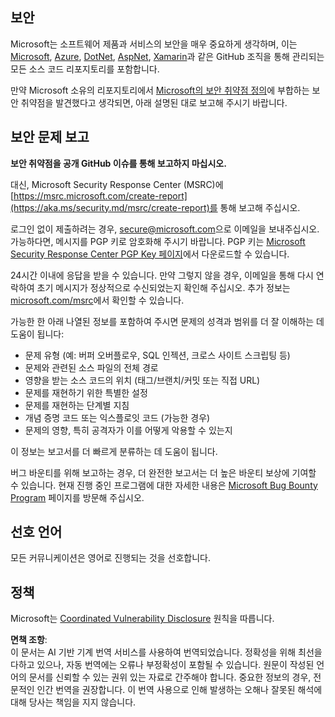 ## 보안

Microsoft는 소프트웨어 제품과 서비스의 보안을 매우 중요하게 생각하며, 이는 [Microsoft](https://github.com/Microsoft), [Azure](https://github.com/Azure), [DotNet](https://github.com/dotnet), [AspNet](https://github.com/aspnet), [Xamarin](https://github.com/xamarin)과 같은 GitHub 조직을 통해 관리되는 모든 소스 코드 리포지토리를 포함합니다.

만약 Microsoft 소유의 리포지토리에서 [Microsoft의 보안 취약점 정의](https://aka.ms/security.md/definition)에 부합하는 보안 취약점을 발견했다고 생각되면, 아래 설명된 대로 보고해 주시기 바랍니다.

## 보안 문제 보고

**보안 취약점을 공개 GitHub 이슈를 통해 보고하지 마십시오.**

대신, Microsoft Security Response Center (MSRC)에 [https://msrc.microsoft.com/create-report](https://aka.ms/security.md/msrc/create-report)를 통해 보고해 주십시오.

로그인 없이 제출하려는 경우, [secure@microsoft.com](mailto:secure@microsoft.com)으로 이메일을 보내주십시오. 가능하다면, 메시지를 PGP 키로 암호화해 주시기 바랍니다. PGP 키는 [Microsoft Security Response Center PGP Key 페이지](https://aka.ms/security.md/msrc/pgp)에서 다운로드할 수 있습니다.

24시간 이내에 응답을 받을 수 있습니다. 만약 그렇지 않을 경우, 이메일을 통해 다시 연락하여 초기 메시지가 정상적으로 수신되었는지 확인해 주십시오. 추가 정보는 [microsoft.com/msrc](https://www.microsoft.com/msrc)에서 확인할 수 있습니다.

가능한 한 아래 나열된 정보를 포함하여 주시면 문제의 성격과 범위를 더 잘 이해하는 데 도움이 됩니다:

  * 문제 유형 (예: 버퍼 오버플로우, SQL 인젝션, 크로스 사이트 스크립팅 등)
  * 문제와 관련된 소스 파일의 전체 경로
  * 영향을 받는 소스 코드의 위치 (태그/브랜치/커밋 또는 직접 URL)
  * 문제를 재현하기 위한 특별한 설정
  * 문제를 재현하는 단계별 지침
  * 개념 증명 코드 또는 익스플로잇 코드 (가능한 경우)
  * 문제의 영향, 특히 공격자가 이를 어떻게 악용할 수 있는지

이 정보는 보고서를 더 빠르게 분류하는 데 도움이 됩니다.

버그 바운티를 위해 보고하는 경우, 더 완전한 보고서는 더 높은 바운티 보상에 기여할 수 있습니다. 현재 진행 중인 프로그램에 대한 자세한 내용은 [Microsoft Bug Bounty Program](https://aka.ms/security.md/msrc/bounty) 페이지를 방문해 주십시오.

## 선호 언어

모든 커뮤니케이션은 영어로 진행되는 것을 선호합니다.

## 정책

Microsoft는 [Coordinated Vulnerability Disclosure](https://aka.ms/security.md/cvd) 원칙을 따릅니다.

**면책 조항**:  
이 문서는 AI 기반 기계 번역 서비스를 사용하여 번역되었습니다. 정확성을 위해 최선을 다하고 있으나, 자동 번역에는 오류나 부정확성이 포함될 수 있습니다. 원문이 작성된 언어의 문서를 신뢰할 수 있는 권위 있는 자료로 간주해야 합니다. 중요한 정보의 경우, 전문적인 인간 번역을 권장합니다. 이 번역 사용으로 인해 발생하는 오해나 잘못된 해석에 대해 당사는 책임을 지지 않습니다.